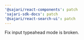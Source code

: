 ```yaml
---
'@sajari/react-components': patch
'sajari-sdk-docs': patch
'@sajari/react-search-ui': patch
---
```


Fix input typeahead mode is broken.
